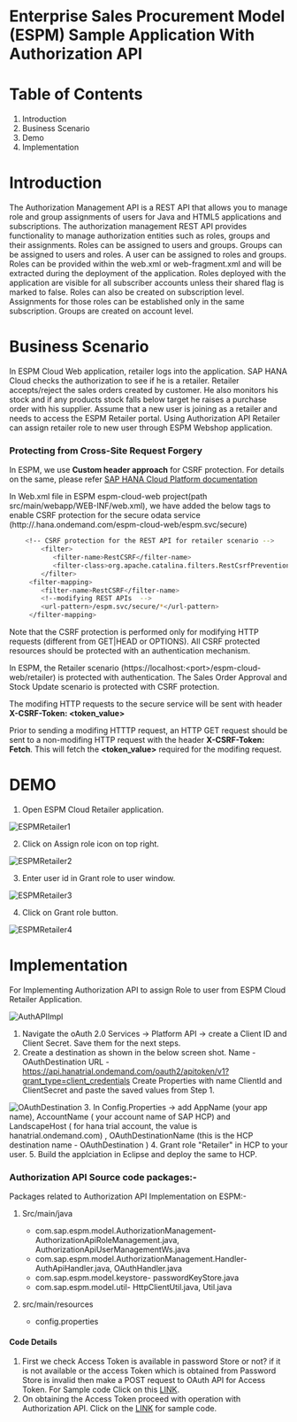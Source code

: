 Enterprise Sales Procurement Model (ESPM) Sample Application With Authorization API
============================================================

# Table of Contents

1. Introduction
2. Business Scenario
3. Demo
4. Implementation






# Introduction

The Authorization Management API is a REST API that allows you to manage role and group assignments of users for Java and HTML5 applications and subscriptions. The authorization management REST API provides functionality to manage authorization entities such as roles, groups and their assignments. Roles can be assigned to users and groups. Groups can be assigned to users and roles. A user can be assigned to roles and groups. Roles can be provided within the web.xml or web-fragment.xml and will be extracted during the deployment of the application. Roles deployed with the application are visible for all subscriber accounts unless their shared flag is marked to false. Roles can also be created on subscription level. Assignments for those roles can be established only in the same subscription. Groups are created on account level.





# Business Scenario

In ESPM Cloud Web application, retailer logs into the application. SAP HANA Cloud checks the authorization to see if he is a retailer. Retailer accepts/reject the sales orders created by customer. He also monitors his stock and if any products stock falls below target he raises a purchase order with his supplier.
Assume that a new user is joining as a retailer and needs to access the ESPM Retailer portal. Using Authorization API Retailer can assign retailer role to new user through ESPM Webshop application. 

### Protecting from Cross-Site Request Forgery

In ESPM, we use **Custom header approach** for CSRF protection. For details on the same, please refer [SAP HANA Cloud Platform documentation](https://help.hana.ondemand.com/help/frameset.htm?1f5f34e31ec64af8b5fef1796ea07c0a.html)

In Web.xml file in ESPM espm-cloud-web project(path src/main/webapp/WEB-INF/web.xml), we have added the below tags to enable CSRF protection for the secure odata service (http://<appname><accountname>.hana.ondemand.com/espm-cloud-web/espm.svc/secure)
```sh
	<!-- CSRF protection for the REST API for retailer scenario -->
		<filter>
		   <filter-name>RestCSRF</filter-name>
		   <filter-class>org.apache.catalina.filters.RestCsrfPreventionFilter</filter-class>
	 	</filter>
	 <filter-mapping>
	   	<filter-name>RestCSRF</filter-name>
	    <!--modifying REST APIs  -->
		<url-pattern>/espm.svc/secure/*</url-pattern>	    
	 </filter-mapping>	
```

Note that the CSRF protection is performed only for modifying HTTP requests (different from GET|HEAD or OPTIONS).
All CSRF protected resources should be protected with an authentication mechanism.

In ESPM, the Retailer scenario (https://localhost:\<port\>/espm-cloud-web/retailer) is protected with authentication. The Sales Order Approval and Stock Update scenario is protected with CSRF protection. 

The modifing HTTP requests to the secure service will be sent with header **X-CSRF-Token: <token_value>**

Prior to sending a modifing HTTTP request, an HTTP GET request should be sent to a non-modifing HTTP request with the header **X-CSRF-Token: Fetch**. This will fetch the **<token_value>** required for the modifing request.
 





# DEMO


1.	Open ESPM Cloud Retailer application.

 ![ESPMRetailer1](/docs/images/ESPMRetailer1.jpg?raw=true)

2.	Click on Assign role icon on top right.

 ![ESPMRetailer2](/docs/images/ESPMRetailer2.jpg?raw=true)

3. Enter user id in Grant role to user window.

 ![ESPMRetailer3](/docs/images/ESPMRetailer3.jpg?raw=true)

4.	Click on Grant role button.

 ![ESPMRetailer4](/docs/images/ESPMRetailer4.jpg?raw=true)





# Implementation

For Implementing Authorization API to assign Role to user from ESPM Cloud Retailer Application.

 ![AuthAPIImpl](/docs/images/AuthAPIImpl.jpg?raw=true)

 
1.	Navigate the oAuth 2.0 Services -> Platform API -> create a Client ID and Client Secret. Save them for the next steps.
2.	Create a destination as shown in the below screen shot.
	Name - OAuthDestination
	URL - https://api.hanatrial.ondemand.com/oauth2/apitoken/v1?grant_type=client_credentials 
	Create Properties with name ClientId and ClientSecret and paste the saved values from Step 1.

 ![OAuthDestination](/docs/images/OAuthDestination.jpg?raw=true)
3.	In Config.Properties -> add AppName (your app name), AccountName ( your account name of SAP HCP) and LandscapeHost ( for hana trial account, the value is hanatrial.ondemand.com) , OAuthDestinationName (this is the HCP destination name -  OAuthDestination )
4.	Grant role "Retailer" in HCP to your user.
5.	Build the applciation in Eclipse and deploy the same to HCP.

### Authorization API Source code packages:-

Packages related to Authorization API Implementation on ESPM:-

1. Src/main/java
     - com.sap.espm.model.AuthorizationManagement- AuthorizationApiRoleManagement.java, AuthorizationApiUserManagementWs.java
     - com.sap.espm.model.AuthorizationManagement.Handler- AuthApiHandler.java, OAuthHandler.java
     - com.sap.espm.model.keystore- passwordKeyStore.java
     - com.sap.espm.model.util- HttpClientUtil.java, Util.java

2. src/main/resources
     - config.properties

#### Code Details

1.	First we check Access Token is available in password Store or not?  if it is not available or the access Token which is obtained from Password Store is invalid then make a POST request to OAuth API for Access Token. For Sample code Click on this [LINK](/espm-cloud-web/src/main/java/com/sap/espm/model/AuthorizationManagement/AuthorizationApiUserManagementWs.java).
2.	On obtaining the Access Token proceed with operation with Authorization API. Click on the [LINK](/espm-cloud-web/src/main/java/com/sap/espm/model/AuthorizationManagement/Handler/AuthApiHandler.java) for sample code.





